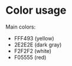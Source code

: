 # Color usage

Main colors:

- FFF493 (yellow)
- 2E2E2E (dark gray)
- F2F2F2 (white)
- F05555 (red)
